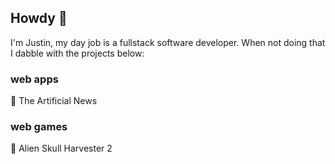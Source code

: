 ## Howdy 🤠
I'm Justin, my day job is a fullstack software developer. When not doing that I dabble with the projects below:

### web apps
🤖 The Artificial News

### web games
👾 Alien Skull Harvester 2


